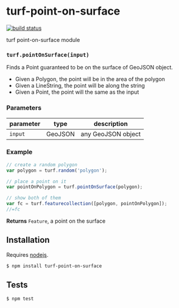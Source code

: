 # turf-point-on-surface

[![build status](https://secure.travis-ci.org/Turfjs/turf-point-on-surface.png)](http://travis-ci.org/Turfjs/turf-point-on-surface)

turf point-on-surface module


### `turf.pointOnSurface(input)`

Finds a Point guaranteed to be on the surface of
GeoJSON object.

* Given a Polygon, the point will be in the area of the polygon
* Given a LineString, the point will be along the string
* Given a Point, the point will the same as the input


### Parameters

| parameter | type    | description        |
| --------- | ------- | ------------------ |
| `input`   | GeoJSON | any GeoJSON object |


### Example

```js
// create a random polygon
var polygon = turf.random('polygon');

// place a point on it
var pointOnPolygon = turf.pointOnSurface(polygon);

// show both of them
var fc = turf.featurecollection([polygon, pointOnPolygon]);
//=fc
```


**Returns** `Feature`, a point on the surface

## Installation

Requires [nodejs](http://nodejs.org/).

```sh
$ npm install turf-point-on-surface
```

## Tests

```sh
$ npm test
```

